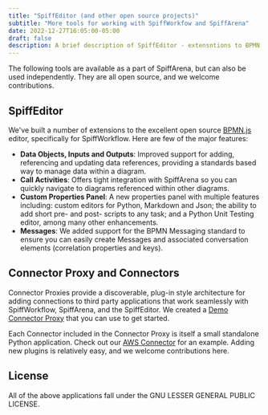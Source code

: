 ```yaml
---
title: "SpiffEditor (and other open source projects)"
subtitle: "More tools for working with SpiffWorkfow and SpiffArena"
date: 2022-12-27T16:05:00-05:00
draft: false
description: A brief description of SpiffEditor - extensntions to BPMN.js that customize this popular diagram editor so it can work well with SpiffWorkflow and SpiffArena.
---
```


The following tools are available as a part of SpiffArena, but can also be used independently.
They are all open source, and we welcome contributions.

## SpiffEditor

We've built a number of extensions to the excellent open source [BPMN.js](https://bpmn.io/toolkit/bpmn-js/) editor, specifically for SpiffWorkflow.
Here are few of the major features:

* **Data Objects, Inputs and Outputs**:  Improved support for adding, referencing and updating data references, providing a standards based way to manage data within a diagram.
* **Call Activities**: Offers tight integration with SpiffArena so you can quickly navigate to diagrams referenced within other diagrams. 
* **Custom Properties Panel**: A new properties panel with multiple features including: custom editors for Python, Markdown and Json; the ability to add short pre- and post- scripts to any task; and a Python Unit Testing editor, among many other enhancements.
* **Messages**: We added support for the BPMN Messaging standard to ensure you can easily create Messages and associated conversation elements (correlation properties and keys).

## Connector Proxy and Connectors

Connector Proxies provide a discoverable, plug-in style architecture for adding connections to third party applications that work seamlessly with SpiffWorkflow, SpiffArena, and the SpiffEditor.
We created a [Demo Connector Proxy](https://github.com/sartography/connector-proxy-demo) that you can use to get started.

Each Connector included in the Connector Proxy is itself a small standalone Python application.
Check out our [AWS Connector](https://github.com/sartography/connector-aws) for an example.
Adding new plugins is relatively easy, and we welcome contributions here.

## License

All of the above applications fall under the  GNU LESSER GENERAL PUBLIC LICENSE.
